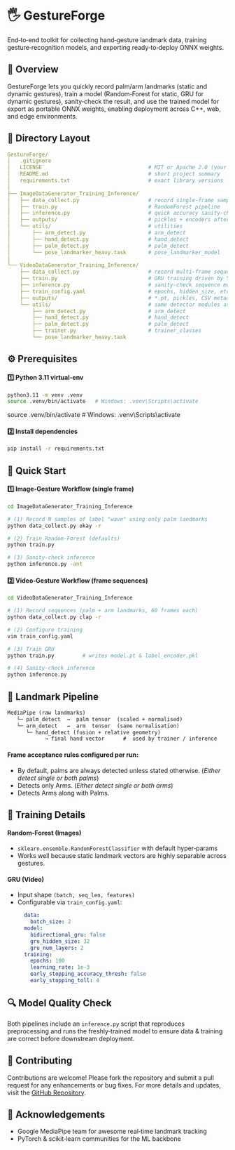 # 🖐️ GestureForge

End‑to‑end toolkit for collecting hand‑gesture landmark data, training gesture‑recognition models, and exporting ready‑to‑deploy ONNX weights.

## 📌 Overview
GestureForge lets you quickly record palm/arm landmarks (static and dynamic gestures), train a model (Random‑Forest for static, GRU for dynamic gestures), sanity‑check the result, and use the trained model for export as portable ONNX weights, enabling deployment across C++, web, and edge environments.

## 📂 Directory Layout
```yaml
GestureForge/
│   .gitignore
│   LICENSE                                  # MIT or Apache 2.0 (your pick)
│   README.md                                # short project summary
│   requirements.txt                         # exact library versions
│
├── ImageDataGenerator_Training_Inference/
│   ├── data_collect.py                      # record single‑frame samples
│   ├── train.py                             # RandomForest pipeline
│   ├── inference.py                         # quick accuracy sanity‑check
│   ├── outputs/                             # pickles + encoders after each run
│   └── utils/                               # utilities
│       ├── arm_detect.py                    # arm_detect
│       ├── hand_detect.py                   # hand_detect
│       ├── palm_detect.py                   # palm_detect
│       └── pose_landmarker_heavy.task       # pose_landmarker_model
│
└── VideoDataGenerator_Training_Inference/
    ├── data_collect.py                      # record multi‑frame sequences
    ├── train.py                             # GRU training driven by YAML
    ├── inference.py                         # sanity‑check sequence model
    ├── train_config.yaml                    # epochs, hidden_size, etc.
    ├── outputs/                             # *.pt, pickles, CSV metadata
    └── utils/                               # same detector modules as above
        ├── arm_detect.py                    # arm_detect
        ├── hand_detect.py                   # hand_detect
        ├── palm_detect.py                   # palm_detect
        ├── trainer.py                       # trainer_classes
        └── pose_landmarker_heavy.task 
```

## ⚙️ Prerequisites
#### 1️⃣ Python 3.11 virtual‑env
```bash
python3.11 -m venv .venv
source .venv/bin/activate   # Windows: .venv\Scripts\activate
```
source .venv/bin/activate   # Windows: .venv\Scripts\activate

#### 2️⃣ Install dependencies
```bash
pip install -r requirements.txt
```

## 🚀 Quick Start
#### 1️⃣ Image‑Gesture Workflow (single frame)
```bash
cd ImageDataGenerator_Training_Inference

# (1) Record N samples of label "wave" using only palm landmarks
python data_collect.py okay -r

# (2) Train Random‑Forest (defaults)
python train.py

# (3) Sanity‑check inference
python inference.py -ant
```

#### 2️⃣ Video‑Gesture Workflow (frame sequences)
```bash
cd VideoDataGenerator_Training_Inference

# (1) Record sequences (palm + arm landmarks, 60 frames each)
python data_collect.py clap -r

# (2) Configure training
vim train_config.yaml

# (3) Train GRU
python train.py         # writes model.pt & label_encoder.pkl

# (4) Sanity‑check inference
python inference.py
```

## 🔄 Landmark Pipeline
```txt
MediaPipe (raw landmarks)
   └─ palm_detect  →  palm tensor  (scaled + normalised)
   └─ arm_detect   →  arm  tensor  (same normalisation)
      └─ hand_detect (fusion + relative geometry)
            → final hand vector      #  used by trainer / inference
```
#### Frame acceptance rules configured per run:
- By default, palms are always detected unless stated otherwise. (_Either detect single or both palms_)
- Detects only Arms. (_Either detect single or both arms_)
- Detects Arms along with Palms.

## 🧠 Training Details
#### Random‑Forest (Images)
- `sklearn.ensemble.RandomForestClassifier` with default hyper‑params
- Works well because static landmark vectors are highly separable across gestures.

#### GRU (Video)
- Input shape `(batch, seq_len, features)`
- Configurable via `train_config.yaml`:
  ```yaml
    data:
      batch_size: 2
    model:
      bidirectional_gru: false
      gru_hidden_size: 32
      gru_num_layers: 2
    training:
      epochs: 100
      learning_rate: 1e-3
      early_stopping_accuracy_thresh: false
      early_stopping_toll: 4
  ```

## 🔍 Model Quality Check
Both pipelines include an `inference.py` script that reproduces preprocessing and runs the freshly‑trained model to ensure data & training are correct before downstream deployment.

## 🤝 Contributing
Contributions are welcome! Please fork the repository and submit a pull request for any enhancements or bug fixes. For more details and updates, visit the [GitHub Repository](https://github.com/tuhindutta/GestureForge).

## 🙏 Acknowledgements
- Google MediaPipe team for awesome real‑time landmark tracking
- PyTorch & scikit‑learn communities for the ML backbone

